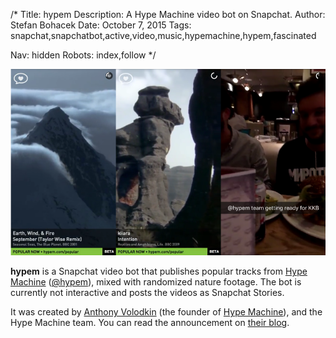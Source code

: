 /*
Title: hypem
Description: A Hype Machine video bot on Snapchat.
Author: Stefan Bohacek
Date: October 7, 2015
Tags: snapchat,snapchatbot,active,video,music,hypemachine,hypem,fascinated

Nav: hidden
Robots: index,follow
*/

![](/content/bots/snapchat-bots/images/hypem.png)

**hypem** is a Snapchat video bot that publishes popular tracks from [Hype Machine](http://hypem.com/) ([@hypem](https://twitter.com/hypem)), mixed with randomized nature footage. The bot is currently not interactive and posts the videos as Snapchat Stories.

It was created by [Anthony Volodkin](https://twitter.com/fascinated) (the founder of [Hype Machine](http://hypem.com/)), and the Hype Machine team. You can read the announcement on [their blog](http://blog.hypem.com/2015/05/hype-machine-on-snapchat/).

